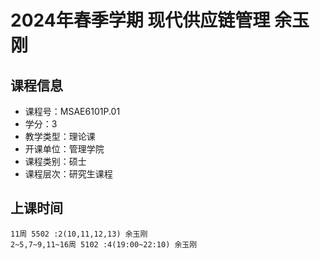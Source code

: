 # 2024年春季学期 现代供应链管理 余玉刚






## 课程信息

- 课程号：MSAE6101P.01
- 学分：3
- 教学类型：理论课
- 开课单位：管理学院
- 课程类别：硕士
- 课程层次：研究生课程

## 上课时间

```
11周 5502 :2(10,11,12,13) 余玉刚
2~5,7~9,11~16周 5102 :4(19:00~22:10) 余玉刚
```

